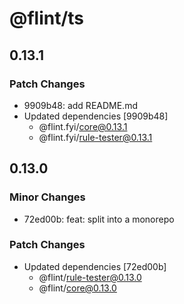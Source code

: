 # @flint/ts

## 0.13.1

### Patch Changes

- 9909b48: add README.md
- Updated dependencies [9909b48]
  - @flint.fyi/core@0.13.1
  - @flint.fyi/rule-tester@0.13.1

## 0.13.0

### Minor Changes

- 72ed00b: feat: split into a monorepo

### Patch Changes

- Updated dependencies [72ed00b]
  - @flint/rule-tester@0.13.0
  - @flint/core@0.13.0
